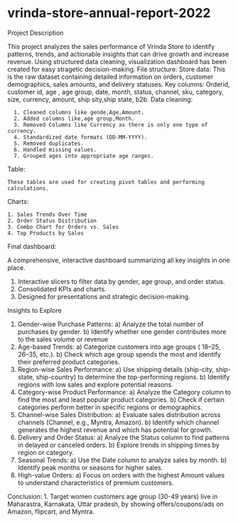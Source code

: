 # vrinda-store-annual-report-2022
Project Description






This project analyzes the sales performance of Vrinda Store to identify patterns, trends, and actionable insights that can drive growth and increase revenue. Using structured data cleaning, visualization dashboard has been created for easy stragetic decision-making.
File structure:
Store data: 
      This is the raw dataset containing detailed information on orders, customer demographics, sales amounts, and delivery statuses.
Key columns: 
       Orderid, customer id, age , age group, date, month, status, channel, sku, category, size, currency, amount, ship sity,ship state, b2b.
Data cleaning:



      1. Cleaned columns like gende,Age,Amount.
      2. Added columns like,age group,Month.
      3. Removed Columns like Currency as there is only one type of currency.
      4. Standardized date formats (DD-MM-YYYY).
      5. Removed duplicates.
      6. Handled missing values.
      7. Grouped ages into appropriate age ranges.
Table:


    These tables are used for creating pivot tables and performing calculations.
Charts:


    1. Sales Trends Over Time
    2. Order Status Distribution
    3. Combo Chart for Orders vs. Sales
    4. Top Products by Sales
Final dashboard:



  A comprehensive, interactive dashboard summarizing all key insights in one place.
   1. Interactive slicers to filter data by gender, age group, and order status.
   2. Consolidated KPIs and charts.
   3. Designed for presentations and strategic decision-making.












Insights to Explore







1. Gender-wise Purchase Patterns:
                  a) Analyze the total number of purchases by gender.
                  b) Identify whether one gender contributes more to the sales volume or revenue
2. Age-based Trends:
                  a) Categorize customers into age groups ( 18–25, 26–35, etc.).
                  b) Check which age group spends the most and identify their preferred product categories.
3. Region-wise Sales Performance:
                  a) Use shipping details (ship-city, ship-state, ship-country) to determine the top-performing regions.
                  b) Identify regions with low sales and explore potential reasons.
4. Category-wise Product Performance:
                  a) Analyze the Category column to find the most and least popular product categories.
                  b) Check if certain categories perform better in specific regions or demographics.
5. Channel-wise Sales Distribution:
                 a) Evaluate sales distribution across channels (Channel, e.g., Myntra, Amazon).
                 b) Identify which channel generates the highest revenue and which has potential for growth.
6. Delivery and Order Status:
                a) Analyze the Status column to find patterns in delayed or canceled orders.
                b) Explore trends in shipping times by region or category.
7. Seasonal Trends:
                a) Use the Date column to analyze sales by month.
                b) Identify peak months or seasons for higher sales.
8. High-value Orders:
               a) Focus on orders with the highest Amount values to understand characteristics of premium customers.

Conclusion:
        1. Target women customers age group (30-49 years) live in Maharastra, Karnakata, Uttar pradesh, by showing offers/coupons/ads on Amazon, flipcart, and Myntra.
              


   
